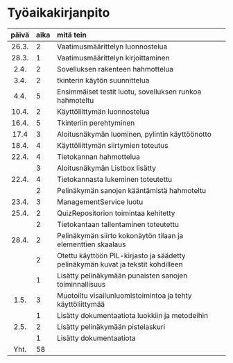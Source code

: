 # Työaikakirjanpito

| päivä | aika | mitä tein  |
| :----:|:--| :-----|
| 26.3. | 2 | Vaatimusmäärittelyn luonnostelua   |
| 28.3. | 1 | Vaatimusmäärittelyn kirjoittaminen |
| 2.4.  | 2 | Sovelluksen rakenteen hahmottelua  |
| 3.4.  | 2 | tkinterin käytön suunnittelua      |
| 4.4.  | 5 | Ensimmäiset testit luotu, sovelluksen runkoa hahmoteltu |
| 10.4. | 2 | Käyttöliittymän luonnostelua |
| 16.4. | 5 | Tkinteriin perehtyminen      |
| 17.4  | 3 | Aloitusnäkymän luominen, pylintin käyttöönotto      |
| 18.4. | 4 | Käyttöliittymän siirtymien toteutus|
| 22.4. | 4 | Tietokannan hahmottelua      |
|       | 3 | Aloitusnäkymän Listbox lisätty |
| 22.4. | 4 | Tietokannasta lukeminen toteutettu |
|       | 2 | Pelinäkymän sanojen kääntämistä hahmoteltu |
| 23.4. | 3 | ManagementService luotu      |
| 25.4. | 2 | QuizRepositorion toimintaa kehitetty |
|       | 2 | Tietokantaan tallentaminen toteutettu|
| 28.4. | 2 | Pelinäkymän siirto kokonäytön tilaan ja elementtien skaalaus |
|       | 2 | Otettu käyttöön PIL-kirjasto ja säädetty pelinäkymän kuvat ja tekstit kohdilleen |
|       | 1 | Lisätty pelinäkymään punaisten sanojen toiminnallisuus |
| 1.5.  | 3 | Muotoiltu visailunluomistoimintoa ja tehty käyttöliittymää |
|       | 1 | Lisätty dokumentaatiota luokkiin ja metodeihin |
| 2.5.  | 2 | Lisätty pelinäkymään pistelaskuri |
|       | 1 | Lisätty dokumentaatiota |
| Yht.  | 58 | |